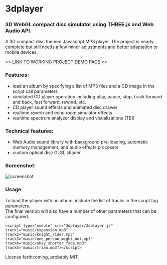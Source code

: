 # 3dplayer
### 3D WebGL compact disc simulator using THREE.js and Web Audio API.

A 3D compact disc themed Javascript MP3 player.  The project is nearly complete but still needs a few minor adjustments and better adaptation to mobile devices.

[>> LINK TO WORKING PROJECT DEMO PAGE <<](https://paulslocum.github.io/3dplayer/)

### Features: 
 - load an album by specifying a list of MP3 files and a CD image in the script call parameters
 - simulated CD player operation including play, pause, stop, track forward and back, fast forward, rewind, etc.
 - CD player sound effects and animated disc drawer
 - realtime reverb and echo room simulator effects
 - realtime spectrum analyzer display and visualizations (TBI)
 
### Technical features:
 - Web Audio sound library with background pre-loading, automatic memory management, and audio effects processor
 - custom optical disc GLSL shader

### Screenshot: 

![screenshot](https://paulslocum.github.io/3dplayer/notes/screenshot.jpg)

### Usage

To load the player with an album, include the list of tracks in the script tag parameters.  
The final version will also have a number of other parameters that can be configured.

```
<script type="module" src="3dplayer/3dplayer.js"
track1="music/expansion.mp3" 
track2="music/knight_rider.mp3" 
track3="music/one_person_might_not.mp3"
track4="music/okay_shorter_fade.mp3"
track5="music/trian.mp3"></script>
```

License forthcoming, probably MIT.
